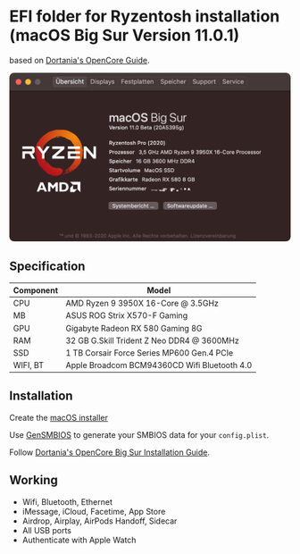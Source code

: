 # EFI folder for Ryzentosh installation (macOS Big Sur Version 11.0.1)

based on [Dortania's OpenCore Guide](https://dortania.github.io/OpenCore-Install-Guide/AMD/zen.html#starting-point).

![Screenshot](/screenshot.png?raw=true)

## Specification

| **Component** | **Model**                                    |
| ------------- | -------------------------------------------- |
| CPU           | AMD Ryzen 9 3950X 16-Core @ 3.5GHz           |
| MB            | ASUS ROG Strix X570-F Gaming                 |
| GPU           | Gigabyte Radeon RX 580 Gaming 8G             |
| RAM           | 32 GB G.Skill Trident Z Neo DDR4 @ 3600MHz   |
| SSD           | 1 TB Corsair Force Series MP600 Gen.4 PCIe   |
| WIFI, BT      | Apple Broadcom BCM94360CD Wifi Bluetooth 4.0 |

## Installation

Create the [macOS installer](https://dortania.github.io/OpenCore-Install-Guide/installer-guide/mac-install.html#downloading-macos-modern-os)

Use [GenSMBIOS](https://github.com/corpnewt/GenSMBIOS) to generate your SMBIOS data for your `config.plist`.

Follow [Dortania's OpenCore Big Sur Installation Guide](https://dortania.github.io/OpenCore-Install-Guide/extras/big-sur/#table-of-contents).

## Working

- Wifi, Bluetooth, Ethernet
- iMessage, iCloud, Facetime, App Store
- Airdrop, Airplay, AirPods Handoff, Sidecar
- All USB ports
- Authenticate with Apple Watch
